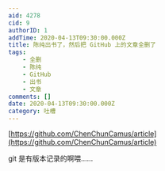 ```yaml
---
aid: 4278
cid: 9
authorID: 1
addTime: 2020-04-13T09:30:00.000Z
title: 陈纯出书了，然后把 GitHub 上的文章全删了
tags:
    - 全删
    - 陈纯
    - GitHub
    - 出书
    - 文章
comments: []
date: 2020-04-13T09:30:00.000Z
category: 吐槽
---
```


[https://github.com/ChenChunCamus/article](https://github.com/ChenChunCamus/article)

git 是有版本记录的啊喂……

